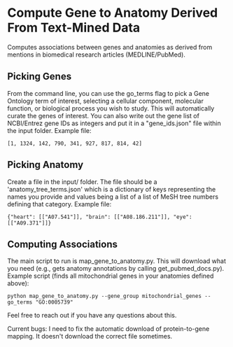 # Compute Gene to Anatomy Derived From Text-Mined Data
Computes associations between genes and anatomies as derived from mentions in biomedical research articles (MEDLINE/PubMed). 

## Picking Genes
From the command line, you can use the go_terms flag to pick a Gene Ontology term of interest, selecting a cellular component, molecular function, or biological process you wish to study. This will automatically curate the genes of interest. You can also write out the gene list of NCBI/Entrez gene IDs as integers and put it in a "gene_ids.json" file within the input folder. 
Example file:
```
[1, 1324, 142, 790, 341, 927, 817, 814, 42]
```

## Picking Anatomy
Create a file in the input/ folder. The file should be a 'anatomy_tree_terms.json' which is a dictionary of keys representing the names you provide and values being a list of a list of MeSH tree numbers defining that category.
Example file:
```
{"heart": [["A07.541"]], "brain": [["A08.186.211"]], "eye": [["A09.371"]]}
```

## Computing Associations
The main script to run is map_gene_to_anatomy.py. This will download what you need (e.g., gets anatomy annotations by calling get_pubmed_docs.py).
Example script (finds all mitochondrial genes in your anatomies defined above):
```
python map_gene_to_anatomy.py --gene_group mitochondrial_genes --go_terms "GO:0005739"
```



Feel free to reach out if you have any questions about this. 

Current bugs:
I need to fix the automatic download of protein-to-gene mapping. It doesn't download the correct file sometimes.
